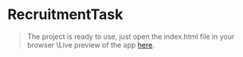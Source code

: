 # RecruitmentTask

> The project is ready to use, just open the index.html file in your browser
> \Live preview of the app [here](https://www.kodujemy.eu/RecruitmentTask/index.html).
